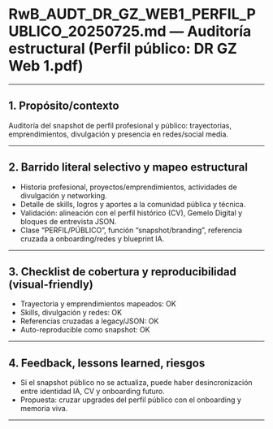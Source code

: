 # RwB_AUDT_DR_GZ_WEB1_PERFIL_PUBLICO_20250725.md — Auditoría estructural (Perfil público: DR GZ Web 1.pdf)

---

## 1. Propósito/contexto
Auditoría del snapshot de perfil profesional y público: trayectorias, emprendimientos, divulgación y presencia en redes/social media.

---

## 2. Barrido literal selectivo y mapeo estructural
- Historia profesional, proyectos/emprendimientos, actividades de divulgación y networking.
- Detalle de skills, logros y aportes a la comunidad pública y técnica.
- Validación: alineación con el perfil histórico (CV), Gemelo Digital y bloques de entrevista JSON.
- Clase “PERFIL/PÚBLICO”, función “snapshot/branding”, referencia cruzada a onboarding/redes y blueprint IA.

---

## 3. Checklist de cobertura y reproducibilidad (visual-friendly)
- Trayectoria y emprendimientos mapeados: OK
- Skills, divulgación y redes: OK
- Referencias cruzadas a legacy/JSON: OK
- Auto-reproducible como snapshot: OK

---

## 4. Feedback, lessons learned, riesgos
- Si el snapshot público no se actualiza, puede haber desincronización entre identidad IA, CV y onboarding futuro.
- Propuesta: cruzar upgrades del perfil público con el onboarding y memoria viva.

---


